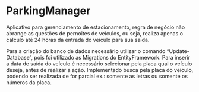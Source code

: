 # ParkingManager

Aplicativo para gerenciamento de estacionamento, regra de negócio não abrange as questões de pernoites de veículos, ou seja, realiza apenas o cálculo até 24 horas da entrada do veículo para sua saída.

Para a criação do banco de dados necessário utilizar o comando “Update-Database”, pois foi utilizado as Migrations do EntityFramework.
Para inserir a data de saída do veículo é necessário selecionar pela placa qual o veículo deseja, antes de realizar a ação.
Implementado busca pela placa do veículo, podendo ser realizada de for parcial ex.: somente as letras ou somente os números da placa.

